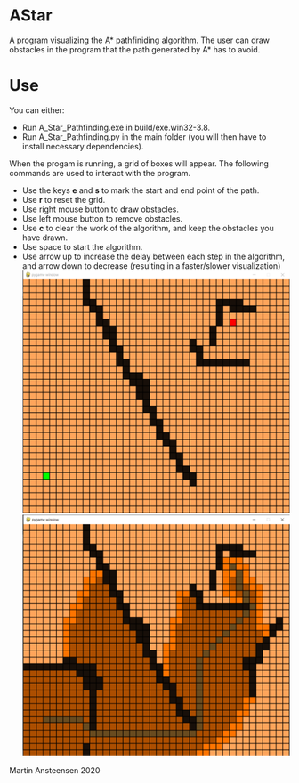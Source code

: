 # AStar
A program visualizing the A* pathfiniding algorithm. 
The user can draw obstacles in the program that the path generated by A* has to avoid.

# Use
You can either:
* Run A_Star_Pathfinding.exe in build/exe.win32-3.8.
* Run A_Star_Pathfinding.py in the main folder (you will then have to install necessary  dependencies).

When the progam is running, a grid of boxes will appear. The following commands are used to interact with the program.

* Use the keys **e** and **s** to mark the start and end point of the path.
* Use **r** to reset the grid.
* Use right mouse button to draw obstacles.
* Use left mouse button to remove obstacles.
* Use **c** to clear the work of the algorithm, and keep the obstacles you have drawn.
* Use space to start the algorithm.
* Use arrow up to increase the delay between each step in the algorithm, and arrow down to decrease (resulting in a faster/slower visualization)
![unsolved grid](images/grid_unsolved.PNG)
![solved grid](images/grid_solved.PNG)

Martin Ansteensen 2020
